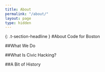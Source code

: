 ```yaml
---
title: About
permalink: "/about/"
layout: page
type: hidden
---
```


{: .t-section-headline }
#About Code for Boston

##What We Do


##What Is Civic Hacking?

##A Bit of History


